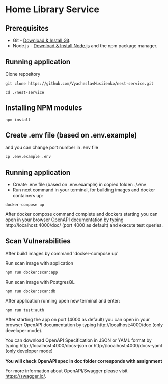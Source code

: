 # Home Library Service

## Prerequisites

- Git - [Download & Install Git](https://git-scm.com/downloads).
- Node.js - [Download & Install Node.js](https://nodejs.org/en/download/) and the npm package manager.

## Running application

Clone repository

```
git clone https://github.com/VyacheslavMusiienko/nest-service.git
```

```
cd ./nest-service
```


## Installing NPM modules

```
npm install
```

## Create .env file (based on .env.example)
and you can change port number in .env file

```
cp .env.example .env
```
## Running application

- Create .env file (based on .env.example) in copied folder: ./.env
- Run next command in your terminal, for building images and docker containers up:

```
docker-compose up
```

After docker compose command complete and dockers starting you can open in your browser OpenAPI documentation by typing http://localhost:4000/doc/ (port 4000 as default) and execute test queries.

## Scan Vulnerabilities
After build images by command 'docker-compose up'

 Run scan image with application
  ```
  npm run docker:scan:app
  ```

   Run scan image with PostgresQL
  ```
  npm run docker:scan:db
  ```

After application running open new terminal and enter:

```
npm run test:auth
```

After starting the app on port (4000 as default) you can open
in your browser OpenAPI documentation by typing http://localhost:4000/doc (only developer mode).

You can download OpenAPI Specification in JSON or YAML format  by typing http://localhost:4000/docs-json
or http://localhost:4000/docs-yaml (only developer mode)

**You will check OpenAPI spec in doc folder corresponds with assignment**

For more information about OpenAPI/Swagger please visit https://swagger.io/.